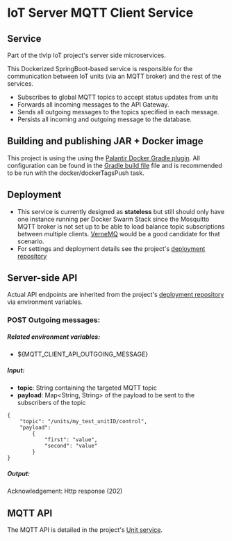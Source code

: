 # IoT Server MQTT Client Service

## Service
Part of the tlvlp IoT project's server side microservices.

This Dockerized SpringBoot-based service is responsible for the communication between 
IoT units (via an MQTT broker) and the rest of the services.
- Subscribes to global MQTT topics to accept status updates from units
- Forwards all incoming messages to the API Gateway.
- Sends all outgoing messages to the topics specified in each message.
- Persists all incoming and outgoing message to the database.

## Building and publishing JAR + Docker image
This project is using the using the [Palantir Docker Gradle plugin](https://github.com/palantir/gradle-docker).
All configuration can be found in the [Gradle build file](build.gradle) file 
and is recommended to be run with the docker/dockerTagsPush task.

## Deployment
- This service is currently designed as **stateless** but still should only have one instance running per Docker Swarm Stack 
since the Mosquitto MQTT broker is not set up to be able to load balance topic subscriptions between multiple clients.
[VerneMQ](https://vernemq.com/) would be a good candidate for that scenario.
- For settings and deployment details see the project's [deployment repository](https://gitlab.com/tlvlp/iot.server.deployment)


## Server-side API
Actual API endpoints are inherited from the project's [deployment repository](https://gitlab.com/tlvlp/iot.server.deployment) via environment variables.

### POST Outgoing messages:

##### Related environment variables:
- ${MQTT_CLIENT_API_OUTGOING_MESSAGE}

##### Input:
- **topic**: String containing the targeted MQTT topic
- **payload**: Map<String, String> of the payload to be sent to the subscribers of the topic

```
{
    "topic": "/units/my_test_unitID/control",
    "payload": 
        {
            "first": "value",
            "second": "value"
        }
}
```

##### Output:
Acknowledgement: Http response (202)


## MQTT API

The MQTT API is detailed in the project's [Unit service](https://gitlab.com/tlvlp/iot.server.unit.service).